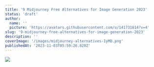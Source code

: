 ```yaml
---
title: '9 Midjourney Free Alternatives for Image Generation 2023'
status: 'draft'
author:
  name: ''
  picture: 'https://avatars.githubusercontent.com/u/141731814?v=4'
slug: '9-midjourney-free-alternatives-for-image-generation-2023'
description: ''
coverImage: '/images/midjourney-alternatives-IyMD.png'
publishedAt: '2023-11-03T05:59:26.820Z'
---
```


![](/images/midjourney-alternatives-QxMT.png)

